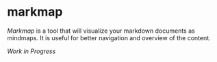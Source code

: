 
# markmap

*Markmap* is a tool that will visualize your markdown documents as mindmaps. It is useful for better navigation and overview of the content.

*Work in Progress*
